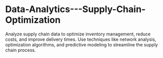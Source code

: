 # Data-Analytics---Supply-Chain-Optimization
Analyze supply chain data to optimize inventory management, reduce costs, and improve delivery times. Use techniques like network analysis, optimization algorithms, and predictive modeling to streamline the supply chain process.
